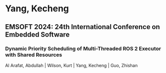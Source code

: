 # Yang, Kecheng

## EMSOFT 2024: 24th International Conference on Embedded Software

### Dynamic Priority Scheduling of Multi-Threaded ROS 2 Executor with Shared Resources
Al Arafat, Abdullah | Wilson, Kurt | Yang, Kecheng | Guo, Zhishan

